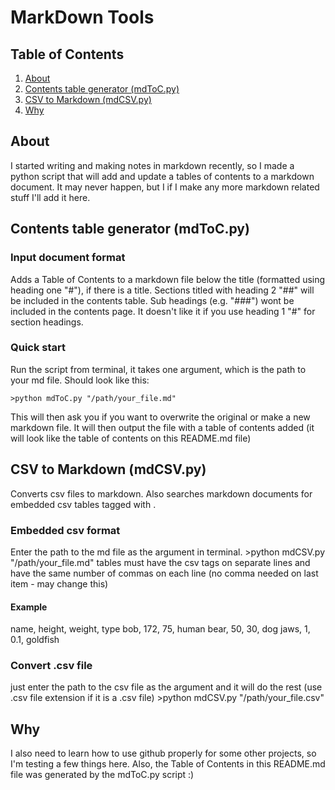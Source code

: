 # MarkDown Tools 
## Table of Contents
1. [About](#1)
2. [Contents table generator (mdToC.py)](#2)
3. [CSV to Markdown (mdCSV.py)](#3)
4. [Why](#4)


## About <a name = 1></a>
I started writing and making notes in markdown recently, so I made a python script that will add and update a tables of contents to a markdown document. It may never happen, but I if I make any more markdown related stuff I'll add it here. 

## Contents table generator (mdToC.py)<a name = 2></a>
### Input document format
Adds a Table of Contents to a markdown file below the title (formatted using heading one "#"), if there is a title. Sections titled with heading 2 "##" will be included in the contents table. Sub headings (e.g. "###") wont be included in the contents page. It doesn't like it if you use heading 1 "#" for section headings.

### Quick start
Run the script from terminal, it takes one argument, which is the path to your md file. Should look like this:

	>python mdToC.py "/path/your_file.md" 

This will then ask you if you want to overwrite the original or make a new markdown file. It will then output the file with a table of contents added (it will look like the table of contents on this README.md file)

## CSV to Markdown (mdCSV.py) <a name = 3></a>
Converts csv files to markdown. Also searches markdown documents for embedded csv tables tagged with <csv> </csv>. 

### Embedded csv format 
Enter the path to the md file as the argument in terminal. 
	>python mdCSV.py "/path/your_file.md" 
tables must have the csv tags on separate lines and have the same number of commas on each line (no comma needed on last item - may change this) 
#### Example

<csv>
name, height, weight, type
bob, 172, 75, human
bear, 50, 30, dog
jaws, 1, 0.1, goldfish
</csv>

### Convert .csv file
just enter the path to the csv file as the argument and it will do the rest (use .csv file extension if it is a .csv file)
	>python mdCSV.py "/path/your_file.csv"
	
## Why <a name = 4></a>
I also need to learn how to use github properly for some other projects, so I'm testing a few things here. Also, the Table of Contents in this README.md file was generated by the mdToC.py script :)



